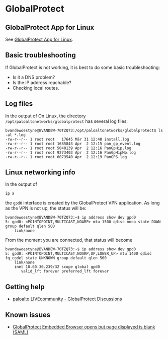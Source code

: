 # GlobalProtect

## GlobalProtect App for Linux

See [GlobalProtect App for Linux](https://docs.paloaltonetworks.com/globalprotect/5-1/globalprotect-app-user-guide/globalprotect-app-for-linux).

## Basic troubleshooting

If GlobalProtect is not working, it is best to do some basic troubleshooting:

* Is it a DNS problem?
* Is the IP address reachable?
* Checking local routes.

## Log files

In the output of
On Linux, the directory `/opt/paloaltonetworks/globalprotect` has several log files:

```text
bvandewoestyne@BVANDEW-70TZQ73:/opt/paloaltonetworks/globalprotect$ ls -al *.log
-rw-r--r-- 1 root root   17645 Mär 31 12:48 install.log
-rw-r--r-- 1 root root 1685843 Apr  2 12:15 pan_gp_event.log
-rw-r--r-- 1 root root 5040139 Apr  2 12:16 PanGpHip.log
-rw-r--r-- 1 root root 9273403 Apr  2 12:16 PanGpHipMp.log
-rw-r--r-- 1 root root 6073540 Apr  2 12:19 PanGPS.log
```

## Linux networking info

In the output of

```text
ip a
```

the `gpd0` interface is created by the GlobalProtect VPN application.  As long as the VPN is not up, the status will be:

```text
bvandewoestyne@BVANDEW-70TZQ73:~$ ip address show dev gpd0
5: gpd0: <POINTOPOINT,MULTICAST,NOARP> mtu 1500 qdisc noop state DOWN group default qlen 500
    link/none
```

From the moment you are connected, that status will become

```text
bvandewoestyne@BVANDEW-70TZQ73:~$ ip address show dev gpd0
5: gpd0: <POINTOPOINT,MULTICAST,NOARP,UP,LOWER_UP> mtu 1400 qdisc fq_codel state UNKNOWN group default qlen 500
    link/none 
    inet 10.60.30.239/32 scope global gpd0
       valid_lft forever preferred_lft forever
```

## Getting help

* [paloalto LIVEcommunity - GlobalProtect Discussions](https://live.paloaltonetworks.com/t5/globalprotect-discussions/bd-p/GlobalProtect_Discussions)

## Known issues

* [GlobalProtect Embedded Browser opens but page displayed is blank (SAML)](https://knowledgebase.paloaltonetworks.com/KCSArticleDetail?id=kA14u000000PRFuCAO)
